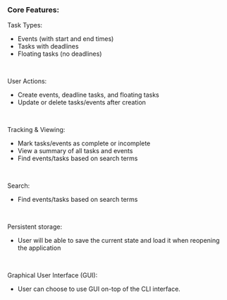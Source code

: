 <h3>Core Features:</h3>
Task Types:
<ul>
<li>Events (with start and end times)</li>
<li>Tasks with deadlines</li>
<li>Floating tasks (no deadlines)</li>
</ul>
<br>

User Actions:
<ul>
<li>Create events, deadline tasks, and floating tasks</li>
<li>Update or delete tasks/events after creation</li>
</ul>
<br>

Tracking & Viewing:
<ul>
<li>Mark tasks/events as complete or incomplete</li>
<li>View a summary of all tasks and events</li>
<li>Find events/tasks based on search terms</li>
</ul>
<br>

Search:
<ul>
<li>Find events/tasks based on search terms</li>
</ul>
<br>

Persistent storage:
<ul>
<li>User will be able to save the current state and load it when reopening the application</li>
</ul>
<br>

Graphical User Interface (GUI):
<ul>
<li>User can choose to use GUI on-top of the CLI interface.</li>
</ul>
<br>
